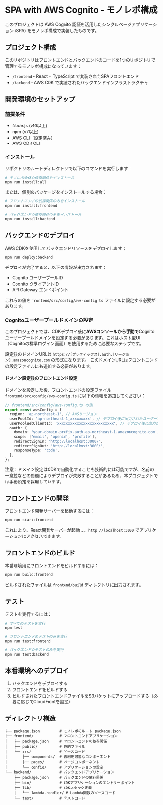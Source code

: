# SPA with AWS Cognito - モノレポ構成

このプロジェクトは AWS Cognito 認証を活用したシングルページアプリケーション (SPA) をモノレポ構成で実装したものです。

## プロジェクト構成

このリポジトリはフロントエンドとバックエンドのコードを1つのリポジトリで管理するモノレポ構成になっています：

- `/frontend` - React + TypeScript で実装されたSPAフロントエンド
- `/backend` - AWS CDK で実装されたバックエンドインフラストラクチャ

## 開発環境のセットアップ

### 前提条件

- Node.js (v16以上)
- npm (v7以上)
- AWS CLI（設定済み）
- AWS CDK CLI

### インストール

リポジトリのルートディレクトリで以下のコマンドを実行します：

```bash
# モノレポ全体の依存関係をインストール
npm run install:all
```

または、個別のパッケージをインストールする場合：

```bash
# フロントエンドの依存関係のみをインストール
npm run install:frontend

# バックエンドの依存関係のみをインストール
npm run install:backend
```

## バックエンドのデプロイ

AWS CDKを使用してバックエンドリソースをデプロイします：

```bash
npm run deploy:backend
```

デプロイが完了すると、以下の情報が出力されます：

- Cognito ユーザープールID
- Cognito クライアントID
- API Gateway エンドポイント

これらの値を `frontend/src/config/aws-config.ts` ファイルに設定する必要があります。

### Cognitoユーザープールドメインの設定

このプロジェクトでは、CDKデプロイ後に**AWSコンソールから手動で**Cognitoユーザープールドメインを設定する必要があります。これはホスト型UI（Cognitoの標準ログイン画面）を使用するために必要なステップです。

設定後のドメインURLは `https://[プレフィックス].auth.[リージョン].amazoncognito.com` の形式になります。
このドメインURLはフロントエンドの設定ファイルにも追加する必要があります。

#### ドメイン設定後のフロントエンド設定

ドメインを設定した後、フロントエンドの設定ファイル `frontend/src/config/aws-config.ts` に以下の情報を追加してください：

```typescript
// frontend/src/config/aws-config.ts の例
export const awsConfig = {
  region: 'ap-northeast-1', // AWSリージョン
  userPoolId: 'ap-northeast-1_xxxxxxxxx', // デプロイ後に出力されたユーザープールID
  userPoolWebClientId: 'xxxxxxxxxxxxxxxxxxxxxxxxxx', // デプロイ後に出力されたクライアントID
  oauth: {
    domain: 'your-domain-prefix.auth.ap-northeast-1.amazoncognito.com', // 手動で設定したドメイン
    scope: ['email', 'openid', 'profile'],
    redirectSignIn: 'http://localhost:3000/',
    redirectSignOut: 'http://localhost:3000/',
    responseType: 'code',
  },
};
```

注意：ドメイン設定はCDKで自動化することも技術的には可能ですが、名前の一意性などの問題によりデプロイが失敗することがあるため、本プロジェクトでは手動設定を採用しています。

## フロントエンドの開発

フロントエンド開発サーバーを起動するには：

```bash
npm run start:frontend
```

これにより、React開発サーバーが起動し、`http://localhost:3000` でアプリケーションにアクセスできます。

## フロントエンドのビルド

本番環境用にフロントエンドをビルドするには：

```bash
npm run build:frontend
```

ビルドされたファイルは `frontend/build` ディレクトリに出力されます。

## テスト

テストを実行するには：

```bash
# すべてのテストを実行
npm test

# フロントエンドのテストのみを実行
npm run test:frontend

# バックエンドのテストのみを実行
npm run test:backend
```

## 本番環境へのデプロイ

1. バックエンドをデプロイする
2. フロントエンドをビルドする
3. ビルドされたフロントエンドファイルをS3バケットにアップロードする（必要に応じてCloudFrontを設定）

## ディレクトリ構造

```
├── package.json         # モノレポのルート package.json
├── frontend/            # フロントエンドアプリケーション
│   ├── package.json     # フロントエンドの依存関係
│   ├── public/          # 静的ファイル
│   └── src/             # ソースコード
│       ├── components/  # 再利用可能なコンポーネント
│       ├── pages/       # ページコンポーネント
│       └── config/      # アプリケーションの設定
└── backend/             # バックエンドアプリケーション
    ├── package.json     # バックエンドの依存関係
    ├── bin/             # CDKアプリケーションのエントリーポイント
    ├── lib/             # CDKスタック定義
    │   └── lambda-handler/ # Lambda関数のソースコード
    └── test/            # テストコード
```
